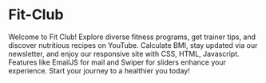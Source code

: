 # Fit-Club
Welcome to Fit Club! Explore diverse fitness programs, get trainer tips, and discover nutritious recipes on YouTube. Calculate BMI, stay updated via our newsletter, and enjoy our responsive site with CSS, HTML, Javascript. Features like EmailJS for mail and Swiper for sliders enhance your experience. Start your journey to a healthier you today!
